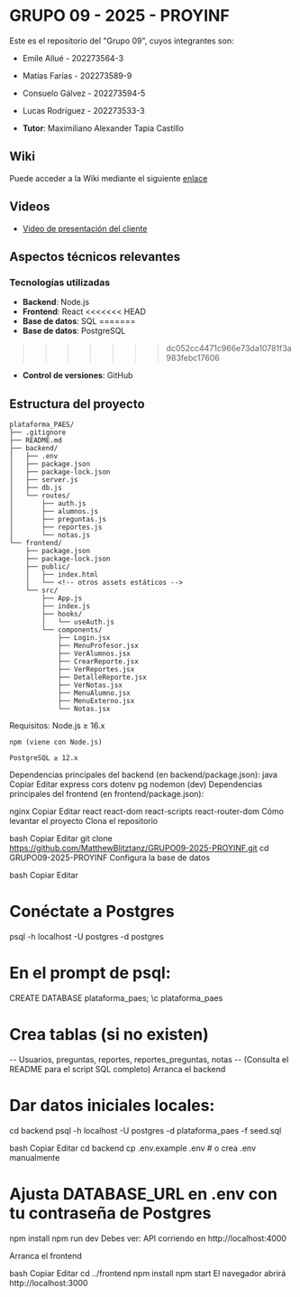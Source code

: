 # GRUPO 09 - 2025 - PROYINF

Este es el repositorio del "Grupo 09", cuyos integrantes son:

* Emile Allué - 202273564-3
* Matías Farías - 202273589-9
* Consuelo Gálvez - 202273594-5
* Lucas Rodríguez - 202273533-3

* **Tutor**: Maximiliano Alexander Tapia Castillo


## Wiki

Puede acceder a la Wiki mediante el siguiente [enlace](https://github.com/MatthewBlitztanz/GRUPO09-2025-PROYINF/wiki#grupo-09)


## Videos

* [Video de presentación del cliente](https://aula.usm.cl/pluginfile.php/6994529/mod_resource/content/1/video1943571039.mp4)


## Aspectos técnicos relevantes

### Tecnologías utilizadas

- **Backend**: Node.js
- **Frontend**: React
<<<<<<< HEAD
- **Base de datos**: SQL
=======
- **Base de datos**: PostgreSQL
>>>>>>> dc052cc4471c966e73da10781f3a983febc17606
- **Control de versiones**: GitHub
  
## Estructura del proyecto

```
plataforma_PAES/
├── .gitignore
├── README.md
├── backend/
│   ├── .env
│   ├── package.json
│   ├── package-lock.json
│   ├── server.js
│   ├── db.js
│   └── routes/
│       ├── auth.js
│       ├── alumnos.js
│       ├── preguntas.js
│       ├── reportes.js
│       └── notas.js
└── frontend/
    ├── package.json
    ├── package-lock.json
    ├── public/
    │   ├── index.html
    │   └── <!-- otros assets estáticos -->
    └── src/
        ├── App.js
        ├── index.js
        ├── hooks/
        │   └── useAuth.js
        └── components/
            ├── Login.jsx
            ├── MenuProfesor.jsx
            ├── VerAlumnos.jsx
            ├── CrearReporte.jsx
            ├── VerReportes.jsx
            ├── DetalleReporte.jsx
            ├── VerNotas.jsx
            ├── MenuAlumno.jsx
            ├── MenuExterno.jsx
            └── Notas.jsx

```

Requisitos:
    Node.js ≥ 16.x

    npm (viene con Node.js)

    PostgreSQL ≥ 12.x

Dependencias principales del backend (en backend/package.json):
java
Copiar
Editar
express
cors
dotenv
pg
nodemon (dev)
Dependencias principales del frontend (en frontend/package.json):

nginx
Copiar
Editar
react
react-dom
react-scripts
react-router-dom
Cómo levantar el proyecto
Clona el repositorio

bash
Copiar
Editar
git clone https://github.com/MatthewBlitztanz/GRUPO09-2025-PROYINF.git
cd GRUPO09-2025-PROYINF
Configura la base de datos

bash
Copiar
Editar
# Conéctate a Postgres
psql -h localhost -U postgres -d postgres

# En el prompt de psql:
CREATE DATABASE plataforma_paes;
\c plataforma_paes

# Crea tablas (si no existen)
-- Usuarios, preguntas, reportes, reportes_preguntas, notas
-- (Consulta el README para el script SQL completo)
Arranca el backend

# Dar datos iniciales locales:
cd backend
psql -h localhost -U postgres -d plataforma_paes -f seed.sql


bash
Copiar
Editar
cd backend
cp .env.example .env   # o crea .env manualmente
# Ajusta DATABASE_URL en .env con tu contraseña de Postgres
npm install
npm run dev
Debes ver: API corriendo en http://localhost:4000

Arranca el frontend

bash
Copiar
Editar
cd ../frontend
npm install
npm start
El navegador abrirá http://localhost:3000


